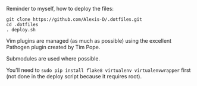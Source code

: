 Reminder to myself, how to deploy the files:

    git clone https://github.com/Alexis-D/.dotfiles.git
    cd .dotfiles
    . deploy.sh

Vim plugins are managed (as much as possible) using the excellent Pathogen
plugin created by Tim Pope.

Submodules are used where possible.

You'll need to `sudo pip install flake8 virtualenv virtualenvwrapper` first
(not done in the deploy script because it requires root).

